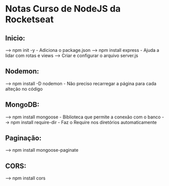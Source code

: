 # Notas Curso de NodeJS da Rocketseat

## Inicio:
--> npm init -y
    - Adiciona o package.json
--> npm install express
    - Ajuda a lidar com rotas e views
--> Criar e configurar o arquivo server.js

## Nodemon:
--> npm install -D nodemon
    - Não preciso recarregar a página para cada alteção no código

## MongoDB:
--> npm install mongoose
    - Biblioteca que permite a conexão com o banco
--> npm install require-dir
    - Faz o Require nos diretórios automaticamente 

## Paginação:
--> npm install mongoose-paginate

## CORS:
--> npm install cors